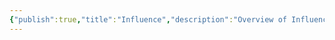 ```yaml
---
{"publish":true,"title":"Influence","description":"Overview of Influence Gifts tag.","cssclasses":"mado-heading"}
---
```


